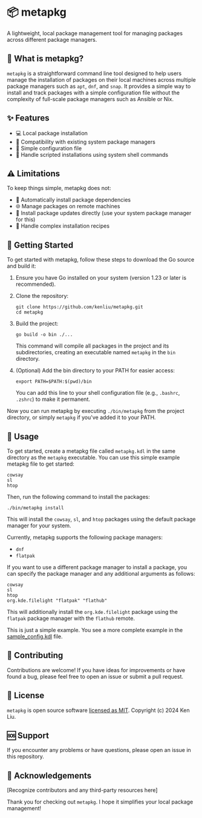 # 📦 metapkg

A lightweight, local package management tool for managing packages across different package managers.

## 🤔 What is metapkg?

`metapkg` is a straightforward command line tool designed to help users manage the installation of packages on their local machines across multiple package managers such as `apt`, `dnf`, and `snap`. It provides a simple way to install and track packages with a simple configuration file without the complexity of full-scale package managers such as Ansible or Nix.

## ✨ Features

- 💻 Local package installation
- 🤝 Compatibility with existing system package managers
- 📘 Simple configuration file
- 🧪 Handle scripted installations using system shell commands

## ⚠️ Limitations

To keep things simple, metapkg does not:

- 🚫 Automatically install package dependencies
- 🌐 Manage packages on remote machines
- 🔄 Install package updates directly (use your system package manager for this)
- 🧪 Handle complex installation recipes

## 🚀 Getting Started

To get started with metapkg, follow these steps to download the Go source and build it:

1. Ensure you have Go installed on your system (version 1.23 or later is recommended).

2. Clone the repository:
   ```
   git clone https://github.com/kenliu/metapkg.git
   cd metapkg
   ```

3. Build the project:
   ```
   go build -o bin ./...
   ```

   This command will compile all packages in the project and its subdirectories, creating an executable named `metapkg` in the `bin` directory.

4. (Optional) Add the bin directory to your PATH for easier access:
   ```
   export PATH=$PATH:$(pwd)/bin
   ```

   You can add this line to your shell configuration file (e.g., `.bashrc`, `.zshrc`) to make it permanent.

Now you can run metapkg by executing `./bin/metapkg` from the project directory, or simply `metapkg` if you've added it to your PATH.

## 📘 Usage

To get started, create a metapkg file called `metapkg.kdl` in the same directory as the `metapkg` executable. You can use this simple example metapkg file to get started:

```
cowsay
sl
htop
```

Then, run the following command to install the packages:

```
./bin/metapkg install
```

This will install the `cowsay`, `sl`, and `htop` packages using the default package manager for your system.

Currently, metapkg supports the following package managers:

- `dnf`
- `flatpak`

If you want to use a different package manager to install a package, you can specify the package manager and any additional arguments as follows:

```
cowsay
sl
htop
org.kde.filelight "flatpak" "flathub"
```

This will additionally install the `org.kde.filelight` package using the `flatpak` package manager with the `flathub` remote.
   
This is just a simple example. You see a more complete example in the [sample_config.kdl](test-files/sample_config.kdl) file.

## 🤝 Contributing

Contributions are welcome! If you have ideas for improvements or have found a bug, please feel free to open an issue or submit a pull request.

## 📜 License

`metapkg` is open source software [licensed as MIT](LICENSE). Copyright (c) 2024 Ken Liu.

## 🆘 Support

If you encounter any problems or have questions, please open an issue in this repository.   

## 👏 Acknowledgements

[Recognize contributors and any third-party resources here]

Thank you for checking out `metapkg`. I hope it simplifies your local package management!